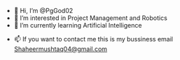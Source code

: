 - 👋 Hi, I’m @PgGod02
- 👀 I’m interested in Project Management and Robotics
- 🌱 I’m currently learning Artificial Intelligence
<!--- 💞️ I’m looking to collaborate on ...--->
- 📫 If you want to contact me this is my bussiness email Shaheermushtaq04@gmail.com

<!---
PgGod02/PgGod02 is a ✨ special ✨ repository because its `README.md` (this file) appears on your GitHub profile.
You can click the Preview link to take a look at your changes.
--->
